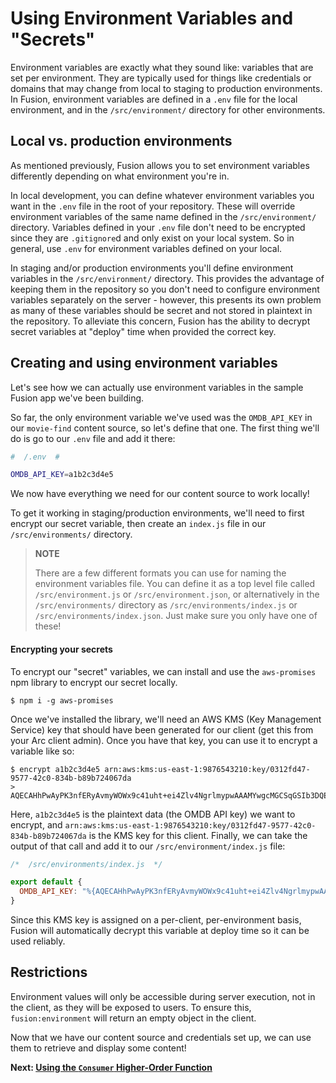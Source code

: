 # Using Environment Variables and "Secrets"

Environment variables are exactly what they sound like: variables that are set per environment. They are typically used for things like credentials or domains that may change from local to staging to production environments. In Fusion, environment variables are defined in a `.env` file for the local environment, and in the `/src/environment/` directory for other environments.

## Local vs. production environments

As mentioned previously, Fusion allows you to set environment variables differently depending on what environment you're in.

In local development, you can define whatever environment variables you want in the `.env` file in the root of your repository. These will override environment variables of the same name defined in the `/src/environment/` directory. Variables defined in your `.env` file don't need to be encrypted since they are `.gitignore`d and only exist on your local system. So in general, use `.env` for environment variables defined on your local.

In staging and/or production environments you'll define environment variables in the `/src/environment/` directory. This provides the advantage of keeping them in the repository so you don't need to configure environment variables separately on the server - however, this presents its own problem as many of these variables should be secret and not stored in plaintext in the repository. To alleviate this concern, Fusion has the ability to decrypt secret variables at "deploy" time when provided the correct key.

## Creating and using environment variables

Let's see how we can actually use environment variables in the sample Fusion app we've been building.

So far, the only environment variable we've used was the `OMDB_API_KEY` in our `movie-find` content source, so let's define that one. The first thing we'll do is go to our `.env` file and add it there:

```bash
#  /.env  #

OMDB_API_KEY=a1b2c3d4e5
```

We now have everything we need for our content source to work locally!

To get it working in staging/production environments, we'll need to first encrypt our secret variable, then create an `index.js` file in our `/src/environments/` directory.

> **NOTE**
> 
> There are a few different formats you can use for naming the environment variables file. You can define it as a top level file called `/src/environment.js` or `/src/environment.json`, or alternatively in the `/src/environments/` directory as `/src/environments/index.js` or `/src/environments/index.json`. Just make sure you only have one of these!

#### Encrypting your secrets
To encrypt our "secret" variables, we can install and use the `aws-promises` npm library to encrypt our secret locally.

```
$ npm i -g aws-promises
```

Once we've installed the library, we'll need an AWS KMS (Key Management Service) key that should have been generated for our client (get this from your Arc client admin). Once you have that key, you can use it to encrypt a variable like so:

```
$ encrypt a1b2c3d4e5 arn:aws:kms:us-east-1:9876543210:key/0312fd47-9577-42c0-834b-b89b724067da
> AQECAHhPwAyPK3nfERyAvmyWOWx9c41uht+ei4Zlv4NgrlmypwAAAMYwgcMGCSqGSIb3DQEHBqCBtTCBsgIBADCBrAYJKoZIhvcNAQcBMB4GCWCGSAFlAwQBLjARBAxwBJdfzqcQUpox1xsCARCAf2aXwBJ3pBUP12HWB3cdBboV1/qN0HFEsjNycADYIq7XSANeDYOlu2/Dwt/52R16hK4dbVOt0ofNKKx0b3vtZRaH9bX1Dkx6TDhmo5g32H0aWpiUW6PQIp72/g2CW1nr26T0zxmkxmX9u8ufoQGBXRd1pOfT2EliUhMKabNeSyk=
```

Here, `a1b2c3d4e5` is the plaintext data (the OMDB API key) we want to encrypt, and `arn:aws:kms:us-east-1:9876543210:key/0312fd47-9577-42c0-834b-b89b724067da` is the KMS key for this client. Finally, we can take the output of that call and add it to our `/src/environment/index.js` file:

```js
/*  /src/environments/index.js  */

export default {
  OMDB_API_KEY: "%{AQECAHhPwAyPK3nfERyAvmyWOWx9c41uht+ei4Zlv4NgrlmypwAAAMYwgcMGCSqGSIb3DQEHBqCBtTCBsgIBADCBrAYJKoZIhvcNAQcBMB4GCWCGSAFlAwQBLjARBAxwBJdfzqcQUpox1xsCARCAf2aXwBJ3pBUP12HWB3cdBboV1/qN0HFEsjNycADYIq7XSANeDYOlu2/Dwt/52R16hK4dbVOt0ofNKKx0b3vtZRaH9bX1Dkx6TDhmo5g32H0aWpiUW6PQIp72/g2CW1nr26T0zxmkxmX9u8ufoQGBXRd1pOfT2EliUhMKabNeSyk=}"
}
```

Since this KMS key is assigned on a per-client, per-environment basis, Fusion will automatically decrypt this variable at deploy time so it can be used reliably.

## Restrictions

Environment values will only be accessible during server execution, not in the client, as they will be exposed to users. To ensure this, `fusion:environment` will return an empty object in the client.

Now that we have our content source and credentials set up, we can use them to retrieve and display some content!

 **Next: [Using the `Consumer` Higher-Order Function](./using-consumer-function.md)**
